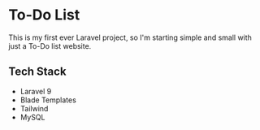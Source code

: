 # To-Do List
This is my first ever Laravel project, so I'm starting simple and small with just a To-Do list website.

## Tech Stack
- Laravel 9
- Blade Templates
- Tailwind
- MySQL
